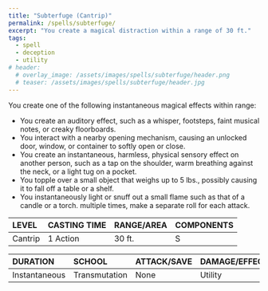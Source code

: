 ```yaml
---
title: "Subterfuge (Cantrip)"
permalink: /spells/subterfuge/
excerpt: "You create a magical distraction within a range of 30 ft."
tags:
  - spell
  - deception
  - utility
# header:
  # overlay_image: /assets/images/spells/subterfuge/header.png
  # teaser: /assets/images/spells/subterfuge/header.jpg
---
```


You create one of the following instantaneous magical effects within range:

- You create an auditory effect, such as a whisper, footsteps, faint musical notes, or creaky floorboards.
- You interact with a nearby opening mechanism, causing an unlocked door, window, or container to softly open or close.
- You create an instantaneous, harmless, physical sensory effect on another person, such as a tap on the shoulder, warm breathing against the neck, or a light tug on a pocket.
- You topple over a small object that weighs up to 5 lbs., possibly causing it to fall off a table or a shelf.
- You instantaneously light or snuff out a small flame such as that of a candle or a torch. multiple times, make a separate roll for each attack.

| LEVEL          | CASTING TIME   | RANGE/AREA     | COMPONENTS     |
| :------------- | :------------- | :------------- | :------------- |
| Cantrip        | 1 Action       | 30 ft.         | S              |

| DURATION       | SCHOOL         | ATTACK/SAVE    | DAMAGE/EFFECT  |
| :------------- | :------------- | :------------- | :------------- |
| Instantaneous  | Transmutation  | None           | Utility        |
